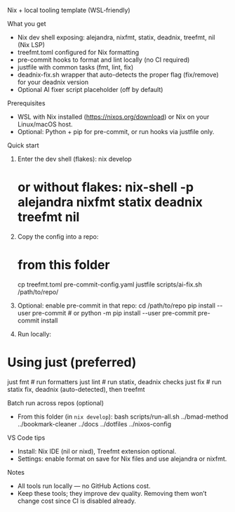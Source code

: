 Nix + local tooling template (WSL‑friendly)

What you get
- Nix dev shell exposing: alejandra, nixfmt, statix, deadnix, treefmt, nil (Nix LSP)
- treefmt.toml configured for Nix formatting
- pre-commit hooks to format and lint locally (no CI required)
- justfile with common tasks (fmt, lint, fix)
- deadnix-fix.sh wrapper that auto-detects the proper flag (fix/remove) for your deadnix version
- Optional AI fixer script placeholder (off by default)

Prerequisites
- WSL with Nix installed (https://nixos.org/download) or Nix on your Linux/macOS host.
- Optional: Python + pip for pre-commit, or run hooks via justfile only.

Quick start
1) Enter the dev shell (flakes):
   nix develop
   # or without flakes: nix-shell -p alejandra nixfmt statix deadnix treefmt nil

2) Copy the config into a repo:
   # from this folder
   cp treefmt.toml pre-commit-config.yaml justfile scripts/ai-fix.sh /path/to/repo/

3) Optional: enable pre-commit in that repo:
   cd /path/to/repo
   pip install --user pre-commit  # or python -m pip install --user pre-commit
   pre-commit install

4) Run locally:
  # Using just (preferred)
  just fmt     # run formatters
  just lint    # run statix, deadnix checks
  just fix     # run statix fix, deadnix (auto-detected), then treefmt

Batch run across repos (optional)
- From this folder (in `nix develop`):
  bash scripts/run-all.sh ../bmad-method ../bookmark-cleaner ../docs ../dotfiles ../nixos-config

VS Code tips
- Install: Nix IDE (nil or nixd), Treefmt extension optional.
- Settings: enable format on save for Nix files and use alejandra or nixfmt.

Notes
- All tools run locally — no GitHub Actions cost.
- Keep these tools; they improve dev quality. Removing them won’t change cost since CI is disabled already.
